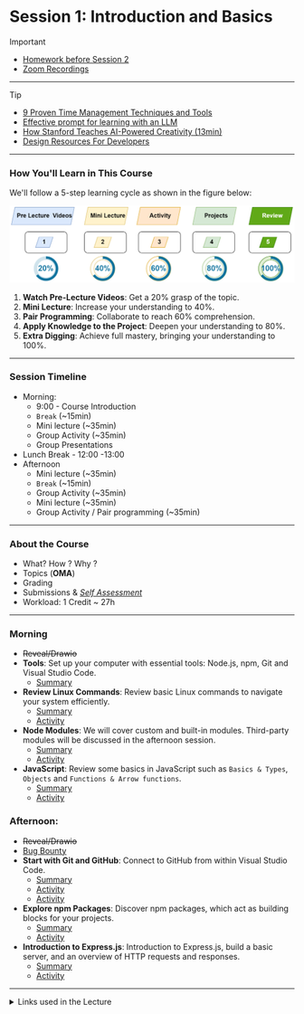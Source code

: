 # Session 1: Introduction and Basics


> [!IMPORTANT]  
> - [Homework before Session 2](./material/Homework.md)
> - [Zoom Recordings](https://metropoliafi-my.sharepoint.com/:f:/g/personal/samiben_metropolia_fi/EramjTltA_BOni_R40opXRQBTQ1_gK6EWP2cbcX5G63ghA)

----

> [!TIP] 
> - [9 Proven Time Management Techniques and Tools](https://www.usa.edu/blog/time-management-techniques/)
> - [Effective prompt for learning with an LLM](https://gist.github.com/Dowwie/5a66cd8df639e4c98043fc7f507dab9e)
> - [How Stanford Teaches AI-Powered Creativity (13min)](https://youtu.be/wv779vmyPVY?feature=shared&t=185)
> - [Design Resources For Developers](https://github.com/bradtraversy/design-resources-for-developers)

------

### How You'll Learn in This Course

We'll follow a 5-step learning cycle as shown in the figure below:

![](./material/img/learning-phases.png)

1. **Watch Pre-Lecture Videos**: Get a 20% grasp of the topic.
2. **Mini Lecture**: Increase your understanding to 40%.
3. **Pair Programming**: Collaborate to reach 60% comprehension.
4. **Apply Knowledge to the Project**: Deepen your understanding to 80%.
5. **Extra Digging**: Achieve full mastery, bringing your understanding to 100%.


-----
### Session Timeline 

- Morning:
  - 9:00 - Course Introduction
  - `Break` (~15min)
  - Mini lecture (~35min)
  - Group Activity (~35min)
  - Group Presentations
- Lunch Break - 12:00 -13:00
- Afternoon
  - Mini lecture (~35min)
  - `Break` (~15min)
  - Group Activity (~35min)
  - Mini lecture (~35min)
  - Group Activity / Pair programming (~35min)

-----
### About the Course

- What? How ? Why ?
- Topics (**OMA**)
- Grading
- Submissions & [*Self Assessment*](./material/self-assesment.xlsx) 
- Workload: 1 Credit ~ 27h


-----
### Morning

- ~~Reveal/Drawio~~
- **Tools**: Set up your computer with essential tools: Node.js, npm, Git and Visual Studio Code.
  - [Summary](./material/unified-setup.md)
- **Review Linux Commands**: Review basic Linux commands to navigate your system efficiently.
  - [Summary](./material/Linux.md)
  - [Activity](./material/Linux-activity.md)
- **Node Modules**: We will cover custom and built-in modules. Third-party modules will be discussed in the afternoon session.
  - [Summary](./material/node.md)
  - [Activity](./material/node-activity.md)  
- **JavaScript**:  Review some basics in JavaScript such as `Basics & Types`, `Objects` and `Functions & Arrow functions`.
  - [Summary](./material/JS.md)
  - [Activity](./material/JS-activity.md)

### Afternoon:

- ~~Reveal/Drawio~~
- [Bug Bounty](./material/bug-bounty.md)
- **Start with Git and GitHub**: Connect to GitHub from within Visual Studio Code.
  - [Summary](./material/github.md)
  - [Activity](./material/github-activity.md)
  - [Activity](./material/github-activity2.md)
- **Explore npm Packages**: Discover npm packages, which act as building blocks for your projects.
  - [Summary](./material/npm.md)
  - [Activity](./material/npm-activity.md)
- **Introduction to Express.js**: Introduction to Express.js, build a basic server, and an overview of HTTP requests and responses.
  - [Summary](./material/express.md)
  - [Activity](./material/express-activity.md)
  
----
<details>
<summary>Links used in the Lecture</summary>

- https://excalidraw.com/
- 

</details>

  

<!-- links -->



<!-- 

> [!NOTE]  
> Highlights information that users should take into account, even when skimming.

> [!TIP]
> Optional information to help a user be more successful.

> [!IMPORTANT]  
> Crucial information necessary for users to succeed.

> [!WARNING]  
> Critical content demanding immediate user attention due to potential risks.

> [!CAUTION]
> Negative potential consequences of an action. 

-->